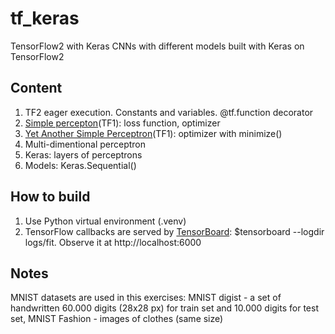 # tf_keras
TensorFlow2 with Keras
CNNs with different models built with Keras on TensorFlow2

## Content
1. TF2 eager execution. Constants and variables. @tf.function decorator
2. [Simple percepton](https://github.com/olegkleiman/tf_keras/blob/master/perceptron_v1.py)(TF1): loss function, optimizer
3. [Yet Another Simple Perceptron](https://github.com/olegkleiman/tf_keras/blob/master/perceptron_v2.py)(TF1): optimizer with minimize()
4. Multi-dimentional perceptron
5. Keras: layers of perceptrons
6. Models: Keras.Sequential()

## How to build
1. Use Python virtual environment (.venv) 
2. TensorFlow callbacks are served by [TensorBoard](https://www.tensorflow.org/tensorboard/get_started): $tensorboard --logdir logs/fit. Observe it at http://localhost:6000

## Notes
MNIST datasets are used in this exercises: MNIST digist - a set of handwritten 60.000 digits (28x28 px) for train set and 10.000 digits for test set, MNIST Fashion - images of clothes (same size)